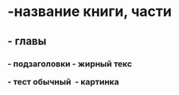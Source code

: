 <h1> -название книги, части
<h2> - главы
<h3> - подзаголовки
<b> - жирный текс
<p> - тест обычный
<image> - картинка